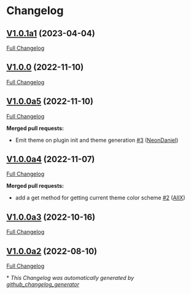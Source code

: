 # Changelog

## [V1.0.1a1](https://github.com/OpenVoiceOS/ovos-PHAL-plugin-color-scheme-manager/tree/V1.0.1a1) (2023-04-04)

[Full Changelog](https://github.com/OpenVoiceOS/ovos-PHAL-plugin-color-scheme-manager/compare/V1.0.0...V1.0.1a1)

## [V1.0.0](https://github.com/OpenVoiceOS/ovos-PHAL-plugin-color-scheme-manager/tree/V1.0.0) (2022-11-10)

[Full Changelog](https://github.com/OpenVoiceOS/ovos-PHAL-plugin-color-scheme-manager/compare/V1.0.0a5...V1.0.0)

## [V1.0.0a5](https://github.com/OpenVoiceOS/ovos-PHAL-plugin-color-scheme-manager/tree/V1.0.0a5) (2022-11-10)

[Full Changelog](https://github.com/OpenVoiceOS/ovos-PHAL-plugin-color-scheme-manager/compare/V1.0.0a4...V1.0.0a5)

**Merged pull requests:**

- Emit theme on plugin init and theme generation [\#3](https://github.com/OpenVoiceOS/ovos-PHAL-plugin-color-scheme-manager/pull/3) ([NeonDaniel](https://github.com/NeonDaniel))

## [V1.0.0a4](https://github.com/OpenVoiceOS/ovos-PHAL-plugin-color-scheme-manager/tree/V1.0.0a4) (2022-11-07)

[Full Changelog](https://github.com/OpenVoiceOS/ovos-PHAL-plugin-color-scheme-manager/compare/V1.0.0a3...V1.0.0a4)

**Merged pull requests:**

- add a get method for getting current theme color scheme [\#2](https://github.com/OpenVoiceOS/ovos-PHAL-plugin-color-scheme-manager/pull/2) ([AIIX](https://github.com/AIIX))

## [V1.0.0a3](https://github.com/OpenVoiceOS/ovos-PHAL-plugin-color-scheme-manager/tree/V1.0.0a3) (2022-10-16)

[Full Changelog](https://github.com/OpenVoiceOS/ovos-PHAL-plugin-color-scheme-manager/compare/V1.0.0a2...V1.0.0a3)

## [V1.0.0a2](https://github.com/OpenVoiceOS/ovos-PHAL-plugin-color-scheme-manager/tree/V1.0.0a2) (2022-08-10)

[Full Changelog](https://github.com/OpenVoiceOS/ovos-PHAL-plugin-color-scheme-manager/compare/222684b4ef0d8c8c0257e74d37732413a6c0f1fc...V1.0.0a2)



\* *This Changelog was automatically generated by [github_changelog_generator](https://github.com/github-changelog-generator/github-changelog-generator)*
